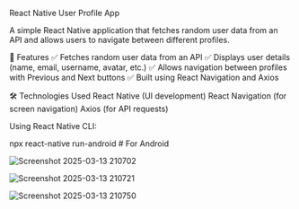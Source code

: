 React Native User Profile App

A simple React Native application that fetches random user data from an API and allows users to navigate between different profiles.

📌 Features
✅ Fetches random user data from an API
✅ Displays user details (name, email, username, avatar, etc.)
✅ Allows navigation between profiles with Previous and Next buttons
✅ Built using React Navigation and Axios

🛠 Technologies Used
React Native (UI development)
React Navigation (for screen navigation)
Axios (for API requests)

Using React Native CLI:

npx react-native run-android   # For Android

![Screenshot 2025-03-13 210702](https://github.com/user-attachments/assets/48bf89ef-91a2-473f-a6cc-c20173520eb6)

![Screenshot 2025-03-13 210721](https://github.com/user-attachments/assets/d75425be-3fed-4755-b53d-ea8a6cd80348)


![Screenshot 2025-03-13 210750](https://github.com/user-attachments/assets/28d93c1e-3bda-43b2-9d80-47ed649de7f0)

